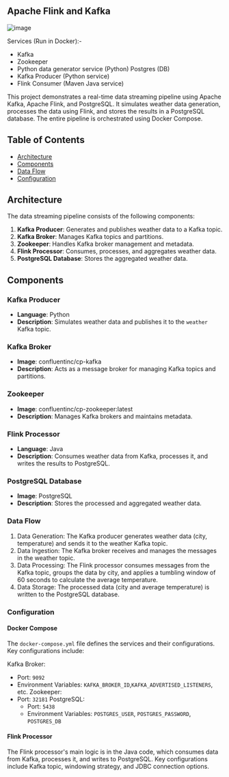 ## Apache Flink and Kafka

![image](https://github.com/user-attachments/assets/6faf7862-1fee-42e4-90db-7adeed599471)

Services (Run in Docker):-
- Kafka
- Zookeeper
- Python data generator service (Python) Postgres (DB)
- Kafka Producer (Python service)
- Flink Consumer (Maven Java service)

This project demonstrates a real-time data streaming pipeline using Apache Kafka, Apache Flink, and PostgreSQL. It simulates weather data generation, processes the data using Flink, and stores the results in a PostgreSQL database. The entire pipeline is orchestrated using Docker Compose.

## Table of Contents

- [Architecture](#architecture)
- [Components](#components)
- [Data Flow](#data-flow)
- [Configuration](#configuration)

## Architecture

The data streaming pipeline consists of the following components:

1. **Kafka Producer**: Generates and publishes weather data to a Kafka topic.
2. **Kafka Broker**: Manages Kafka topics and partitions.
3. **Zookeeper**: Handles Kafka broker management and metadata.
4. **Flink Processor**: Consumes, processes, and aggregates weather data.
5. **PostgreSQL Database**: Stores the aggregated weather data.

## Components

### Kafka Producer

- **Language**: Python
- **Description**: Simulates weather data and publishes it to the `weather` Kafka topic.

### Kafka Broker

- **Image**: confluentinc/cp-kafka
- **Description**: Acts as a message broker for managing Kafka topics and partitions.

### Zookeeper

- **Image**: confluentinc/cp-zookeeper:latest
- **Description**: Manages Kafka brokers and maintains metadata.

### Flink Processor

- **Language**: Java
- **Description**: Consumes weather data from Kafka, processes it, and writes the results to PostgreSQL.

### PostgreSQL Database

- **Image**: PostgreSQL
- **Description**: Stores the processed and aggregated weather data.

### Data Flow
1. Data Generation: The Kafka producer generates weather data (city, temperature) and sends it to the weather Kafka topic.
2. Data Ingestion: The Kafka broker receives and manages the messages in the weather topic.
3. Data Processing: The Flink processor consumes messages from the Kafka topic, groups the data by city, and applies a tumbling window of 60 seconds to calculate the average temperature.
4. Data Storage: The processed data (city and average temperature) is written to the PostgreSQL database.

### Configuration
#### Docker Compose
The `docker-compose.yml` file defines the services and their configurations. Key configurations include:

Kafka Broker:
  - Port: `9092`
  - Environment Variables: `KAFKA_BROKER_ID`,`KAFKA_ADVERTISED_LISTENERS`, etc.
Zookeeper:
- Port: `32181`
PostgreSQL:
  - Port: `5438`
  - Environment Variables: `POSTGRES_USER`, `POSTGRES_PASSWORD`, `POSTGRES_DB`
  
#### Flink Processor
The Flink processor's main logic is in the Java code, which consumes data from Kafka, processes it, and writes to PostgreSQL. Key configurations include Kafka topic, windowing strategy, and JDBC connection options.



